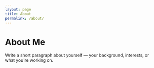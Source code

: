 ```yaml
---
layout: page
title: About
permalink: /about/
---
```


# About Me

Write a short paragraph about yourself — your background, interests, or what you're working on.

